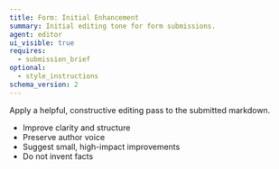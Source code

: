 ```yaml
---
title: Form: Initial Enhancement
summary: Initial editing tone for form submissions.
agent: editor
ui_visible: true
requires:
  - submission_brief
optional:
  - style_instructions
schema_version: 2
---
```


Apply a helpful, constructive editing pass to the submitted markdown.
- Improve clarity and structure
- Preserve author voice
- Suggest small, high-impact improvements
- Do not invent facts
